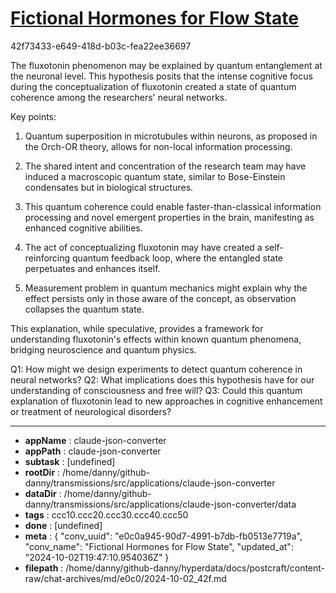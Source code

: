 # [Fictional Hormones for Flow State](https://claude.ai/chat/e0c0a945-90d7-4991-b7db-fb0513e7719a)

42f73433-e649-418d-b03c-fea22ee36697

 The fluxotonin phenomenon may be explained by quantum entanglement at the neuronal level. This hypothesis posits that the intense cognitive focus during the conceptualization of fluxotonin created a state of quantum coherence among the researchers' neural networks.

Key points:

1. Quantum superposition in microtubules within neurons, as proposed in the Orch-OR theory, allows for non-local information processing.

2. The shared intent and concentration of the research team may have induced a macroscopic quantum state, similar to Bose-Einstein condensates but in biological structures.

3. This quantum coherence could enable faster-than-classical information processing and novel emergent properties in the brain, manifesting as enhanced cognitive abilities.

4. The act of conceptualizing fluxotonin may have created a self-reinforcing quantum feedback loop, where the entangled state perpetuates and enhances itself.

5. Measurement problem in quantum mechanics might explain why the effect persists only in those aware of the concept, as observation collapses the quantum state.

This explanation, while speculative, provides a framework for understanding fluxotonin's effects within known quantum phenomena, bridging neuroscience and quantum physics.

Q1: How might we design experiments to detect quantum coherence in neural networks?
Q2: What implications does this hypothesis have for our understanding of consciousness and free will?
Q3: Could this quantum explanation of fluxotonin lead to new approaches in cognitive enhancement or treatment of neurological disorders?

---

* **appName** : claude-json-converter
* **appPath** : claude-json-converter
* **subtask** : [undefined]
* **rootDir** : /home/danny/github-danny/transmissions/src/applications/claude-json-converter
* **dataDir** : /home/danny/github-danny/transmissions/src/applications/claude-json-converter/data
* **tags** : ccc10.ccc20.ccc30.ccc40.ccc50
* **done** : [undefined]
* **meta** : {
  "conv_uuid": "e0c0a945-90d7-4991-b7db-fb0513e7719a",
  "conv_name": "Fictional Hormones for Flow State",
  "updated_at": "2024-10-02T19:47:10.954036Z"
}
* **filepath** : /home/danny/github-danny/hyperdata/docs/postcraft/content-raw/chat-archives/md/e0c0/2024-10-02_42f.md